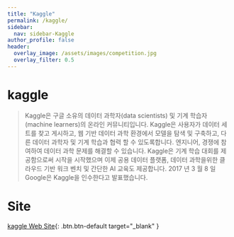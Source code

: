 ```yaml
---
title: "Kaggle"
permalink: /kaggle/
sidebar:
  nav: sidebar-Kaggle
author_profile: false
header:
  overlay_image: /assets/images/competition.jpg
  overlay_filter: 0.5
---
```

# kaggle
> Kaggle은 구글 소유의 데이터 과학자(data scientists) 및 기계 학습자(machine learners)의 온라인 커뮤니티입니다. Kaggle은 사용자가 데이터 세트를 찾고 게시하고, 웹 기반 데이터 과학 환경에서 모델을 탐색 및 구축하고, 다른 데이터 과학자 및 기계 학습과 협력 할 수 있도록합니다. 엔지니어, 경쟁에 참여하여 데이터 과학 문제를 해결할 수 있습니다. Kaggle은 기계 학습 대회를 제공함으로써 시작을 시작했으며 이제 공용 데이터 플랫폼, 데이터 과학을위한 클라우드 기반 워크 벤치 및 간단한 AI 교육도 제공합니다. 2017 년 3 월 8 일 Google은 Kaggle을 인수한다고 발표했습니다.

# Site
[kaggle Web Site](https://www.kaggle.com/){: .btn.btn-default target="_blank" }
